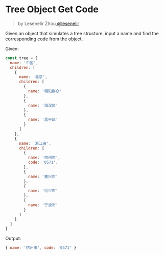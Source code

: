 <h1>Tree Object Get Code</h1>

<blockquote><p>by Lesenelir Zhou<a href="https://github.com/lesenelir" target="_blank"> @lesenelir </a></p></blockquote>

Given an object that simulates a tree structure, input a name and find the corresponding code from the object.

Given:
```js
const tree = {
  name: '中国',
  children: [
    {
      name: '北京',
      children: [
        {
          name: '朝阳群众'
        },
        {
          name: '海淀区'
        },
        {
          name: '昌平区'
        }
      ]
    },
    {
      name: '浙江省',
      children: [
        {
          name: '杭州市',
          code: '0571',
        },
        {
          name: '嘉兴市'
        },
        {
          name: '绍兴市'
        },
        {
          name: '宁波市'
        }
      ]
    }
  ]
}
```

Output:
```js
{ name: '杭州市', code: '0571' }
```
